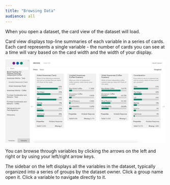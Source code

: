 ```yaml
---
title: "Browsing Data"
audience: all
---
```


When you open a dataset, the card view of the dataset will load.

Card view displays top-line summaries of each variable in a series of cards.
Each card represents a single variable - the number of cards you can see at a
time will vary based on the card width and the width of your display.

![](images/Browse.png)

You can browse through variables by clicking the arrows on the left and right or by using your left/right arrow keys.

The sidebar on the left displays all the variables in the dataset, typically organized
into a series of groups by the dataset owner. Click a group name open it. Click a
variable to navigate directly to it.
